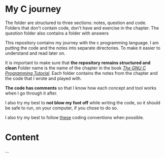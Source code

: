 # My C journey

The folder are structured to three sections: notes, question and code. Folders that don't contain code, don't have and exercise in the chapter. The question folder also contains a folder with answers

This repository contains my journey with the c programming language. I am putting the code and the notes into separate directories. To make it easier to understand and read later on.

It is important to make sure that **the repository remains structured and clean** Folder name is the name of the chapter in the book _[The GNU C Programming Tutorial](http://www.crasseux.com/books/ctut.pdf)_. Each folder contains the notes from the chapter and the code that I wrote and played with.

**The code has comments** so that I know how each concept and tool works when I go through it after.

I also try my best to **not blow my foot off** while writing the code, so it should be safe to run, on your computer, if you chose to do so.

I also try my best to follow [these](https://micrium.atlassian.net/wiki/spaces/osiidoc/pages/163859/C+Coding+Conventions) coding conventions when possible.

# Content

...
